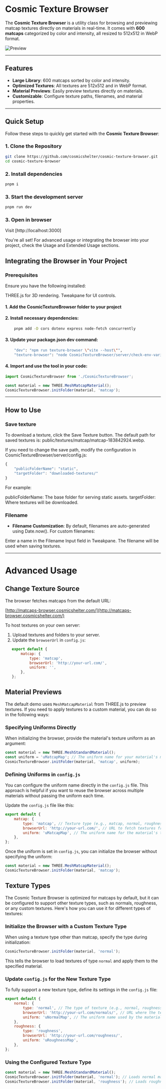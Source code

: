 # Cosmic Texture Browser

The **Cosmic Texture Browser** is a utility class for browsing and previewing matcap textures directly on materials in real-time. It comes with **600 matcaps** categorized by color and intensity, all resized to 512x512 in WebP format.

![Preview](https://github.com/cosmicshelter/cosmic-texture-browser/blob/main/public/preview.gif)

---

## Features

- **Large Library**: 600 matcaps sorted by color and intensity.
- **Optimized Textures**: All textures are 512x512 and in WebP format.
- **Material Previews**: Easily preview textures directly on materials.
- **Customizable**: Configure texture paths, filenames, and material properties.

---

## Quick Setup

Follow these steps to quickly get started with the **Cosmic Texture Browser**:

### 1. Clone the Repository

```bash
git clone https://github.com/cosmicshelter/cosmic-texture-browser.git
cd cosmic-texture-browser
```

### 2. Install dependencies

```bash
pnpm i
```

### 3. Start the development server

```bash
pnpm run dev
```
### 3. Open in browser

Visit [http://localhost:3000]


You're all set! For advanced usage or integrating the browser into your project, check the Usage and Extended Usage sections.

## Integrating the Browser in Your Project

### Prerequisites
Ensure you have the following installed:

THREE.js for 3D rendering.
Tweakpane for UI controls.

#### 1. Add the CosmicTextureBrowser folder to your project
#### 2. Install necessary dependencies:
```bash
    pnpm add -D cors dotenv express node-fetch concurrently
```
#### 3. Update your package.json dev command:
```bash
    "dev": "npm run texture-browser \"vite --host\"",
    "texture-browser": "node CosmicTextureBrowser/server/check-env-variables.js && concurrently --kill-others \"node CosmicTextureBrowser/server/texture-browser-server.js\""
```

#### 4. Import and use the tool in your code:

```js
import CosmicTextureBrowser from './CosmicTextureBrowser';

const material = new THREE.MeshMatcapMaterial();
CosmicTextureBrowser.initFolder(material, 'matcap');
```
---

## How to Use

### Save texture

To download a texture, click the Save Texture button. The default path for saved textures is:
public/textures/matcap/matcap-183842924.webp.

If you need to change the save path, modify the configuration in CosmicTextureBrowser/server/config.js:
```js
{
    "publicFolderName": "static",
    "targetFolder": "downloaded-textures/"
}
```
For example:

publicFolderName: The base folder for serving static assets.
targetFolder: Where textures will be downloaded.

### Filename

- **Filename Customization**:
By default, filenames are auto-generated using Date.now(). For custom filenames:

Enter a name in the Filename Input field in Tweakpane.
The filename will be used when saving textures.

---

# Advanced Usage

## Change Texture Source

The browser fetches matcaps from the default URL:

[http://matcaps-browser.cosmicshelter.com/](http://matcaps-browser.cosmicshelter.com/)

To host textures on your own server:
1. Upload textures and folders to your server.
2. Update the `browserUrl` in `config.js`:

```js
   export default {
       matcap: {
           type: 'matcap',
           browserUrl: 'http://your-url.com/',
           uniform: '',
       },
   };
```

## Material Previews

The default demo uses `MeshMatcapMaterial` from THREE.js to preview textures. If you need to apply textures to a custom material, you can do so in the following ways:

### Specifying Uniforms Directly

When initializing the browser, provide the material's texture uniform as an argument:

```js
const material = new THREE.MeshStandardMaterial();
const uniform = 'uMatcapMap'; // The uniform name for your material's matcap texture
CosmicTextureBrowser.initFolder(material, 'matcap', uniform);
```

### Defining Uniforms in `config.js`

You can configure the uniform name directly in the `config.js` file. This approach is helpful if you want to reuse the browser across multiple materials without passing the uniform each time.

Update the `config.js` file like this:

```js
export default {
    matcap: {
        type: 'matcap', // Texture type (e.g., matcap, normal, roughness)
        browserUrl: 'http://your-url.com/', // URL to fetch textures from
        uniform: 'uMatcapMap', // The uniform name for the material's texture
    },
};
```

Once the uniform is set in `config.js`, you can initialize the browser without specifying the uniform:
```js
const material = new THREE.MeshMatcapMaterial();
CosmicTextureBrowser.initFolder(material, 'matcap');
```

## Texture Types

The Cosmic Texture Browser is optimized for matcaps by default, but it can be configured to support other texture types, such as normals, roughness, or any custom textures. Here's how you can use it for different types of textures:

### Initialize the Browser with a Custom Texture Type

When using a texture type other than matcap, specify the type during initialization:

```js
CosmicTextureBrowser.initFolder(material, 'normal');
```

This tells the browser to load textures of type `normal` and apply them to the specified material.


### Update `config.js` for the New Texture Type

To fully support a new texture type, define its settings in the `config.js` file:
```js
export default {
    normal: {
        type: 'normal', // The type of texture (e.g., normal, roughness)
        browserUrl: 'http://your-url.com/normals/', // URL where the textures are hosted
        uniform: 'uNormalMap', // The uniform name used by the material for this texture type
    },
    roughness: {
        type: 'roughness',
        browserUrl: 'http://your-url.com/roughness/',
        uniform: 'uRoughnessMap',
    },
};
```

### Using the Configured Texture Type

```js
const material = new THREE.MeshStandardMaterial();
CosmicTextureBrowser.initFolder(material, 'normal'); // Loads normal maps
CosmicTextureBrowser.initFolder(material, 'roughness'); // Loads roughness maps
```